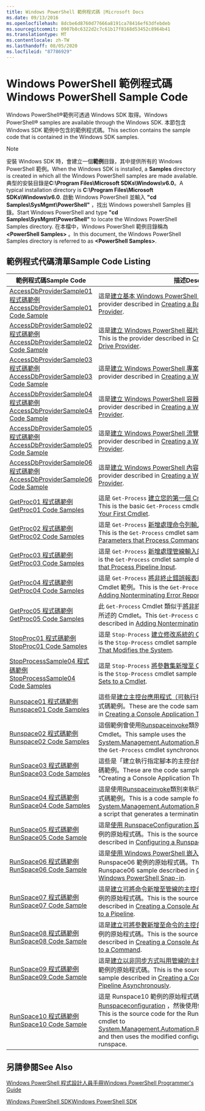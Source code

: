 ```yaml
---
title: Windows PowerShell 範例程式碼 |Microsoft Docs
ms.date: 09/13/2016
ms.openlocfilehash: 8dcbe6d8760d77666a8191ca78416ef63dfebdeb
ms.sourcegitcommit: 0907b8c6322d2c7c61b17f8168d53452c8964b41
ms.translationtype: MT
ms.contentlocale: zh-TW
ms.lasthandoff: 08/05/2020
ms.locfileid: "87786929"
---
```

# <a name="windows-powershell-sample-code"></a><span data-ttu-id="50818-102">Windows PowerShell 範例程式碼</span><span class="sxs-lookup"><span data-stu-id="50818-102">Windows PowerShell Sample Code</span></span>

<span data-ttu-id="50818-103">Windows PowerShell®範例可透過 Windows SDK 取得。</span><span class="sxs-lookup"><span data-stu-id="50818-103">Windows PowerShell® samples are available through the Windows SDK.</span></span> <span data-ttu-id="50818-104">本節包含 Windows SDK 範例中包含的範例程式碼。</span><span class="sxs-lookup"><span data-stu-id="50818-104">This section contains the sample code that is contained in the Windows SDK samples.</span></span>

> [!NOTE]
> <span data-ttu-id="50818-105">安裝 Windows SDK 時，會建立一個**範例**目錄，其中提供所有的 Windows PowerShell 範例。</span><span class="sxs-lookup"><span data-stu-id="50818-105">When the Windows SDK is installed, a **Samples** directory is created in which all the Windows PowerShell samples are made available.</span></span> <span data-ttu-id="50818-106">典型的安裝目錄是**C:\Program Files\Microsoft SDKs\Windows\v6.0**。</span><span class="sxs-lookup"><span data-stu-id="50818-106">A typical installation directory is **C:\Program Files\Microsoft SDKs\Windows\v6.0**.</span></span> <span data-ttu-id="50818-107">啟動 Windows PowerShell 並輸入 **"cd Samples\SysMgmt\PowerShell"** ，找出 Windows powershell Samples 目錄。</span><span class="sxs-lookup"><span data-stu-id="50818-107">Start Windows PowerShell and type **"cd Samples\SysMgmt\PowerShell"** to locate the Windows PowerShell Samples directory.</span></span> <span data-ttu-id="50818-108">在本檔中，Windows PowerShell 範例目錄稱為 **\<PowerShell Samples>** 。</span><span class="sxs-lookup"><span data-stu-id="50818-108">In this document, the Windows PowerShell Samples directory is referred to as **\<PowerShell Samples>**.</span></span>

## <a name="sample-code-listing"></a><span data-ttu-id="50818-109">範例程式代碼清單</span><span class="sxs-lookup"><span data-stu-id="50818-109">Sample Code Listing</span></span>

|                                    <span data-ttu-id="50818-110">範例程式碼</span><span class="sxs-lookup"><span data-stu-id="50818-110">Sample Code</span></span>                                    |                                                                                                                                           <span data-ttu-id="50818-111">描述</span><span class="sxs-lookup"><span data-stu-id="50818-111">Description</span></span>                                                                                                                                           |
| --------------------------------------------------------------------------------- | ----------------------------------------------------------------------------------------------------------------------------------------------------------------------------------------------------------------------------------------------------------------------------------------------- |
| [<span data-ttu-id="50818-112">AccessDbProviderSample01 程式碼範例</span><span class="sxs-lookup"><span data-stu-id="50818-112">AccessDbProviderSample01 Code Sample</span></span>](./accessdbprovidersample01-code-sample.md) | <span data-ttu-id="50818-113">這是[建立基本 Windows PowerShell 提供者](./creating-a-basic-windows-powershell-provider.md)中所述的提供者。</span><span class="sxs-lookup"><span data-stu-id="50818-113">This is the provider described in [Creating a Basic Windows PowerShell Provider](./creating-a-basic-windows-powershell-provider.md).</span></span>                                                                                                                                                            |
| [<span data-ttu-id="50818-114">AccessDbProviderSample02 程式碼範例</span><span class="sxs-lookup"><span data-stu-id="50818-114">AccessDbProviderSample02 Code Sample</span></span>](./accessdbprovidersample02-code-sample.md) | <span data-ttu-id="50818-115">這是[建立 Windows PowerShell 磁片磁碟機提供者](./creating-a-windows-powershell-drive-provider.md)中所述的提供者。</span><span class="sxs-lookup"><span data-stu-id="50818-115">This is the provider described in [Creating a Windows PowerShell Drive Provider](./creating-a-windows-powershell-drive-provider.md).</span></span>                                                                                                                                                            |
| [<span data-ttu-id="50818-116">AccessDbProviderSample03 程式碼範例</span><span class="sxs-lookup"><span data-stu-id="50818-116">AccessDbProviderSample03 Code Sample</span></span>](./accessdbprovidersample03-code-sample.md) | <span data-ttu-id="50818-117">這是[建立 Windows PowerShell 專案提供者](./creating-a-windows-powershell-item-provider.md)中所述的提供者。</span><span class="sxs-lookup"><span data-stu-id="50818-117">This is the provider described in [Creating a Windows PowerShell Item Provider](./creating-a-windows-powershell-item-provider.md).</span></span>                                                                                                                                                              |
| [<span data-ttu-id="50818-118">AccessDbProviderSample04 程式碼範例</span><span class="sxs-lookup"><span data-stu-id="50818-118">AccessDbProviderSample04 Code Sample</span></span>](./accessdbprovidersample04-code-sample.md) | <span data-ttu-id="50818-119">這是[建立 Windows PowerShell 容器提供者](./creating-a-windows-powershell-container-provider.md)中所述的提供者。</span><span class="sxs-lookup"><span data-stu-id="50818-119">This is the provider described in [Creating a Windows PowerShell Container Provider](./creating-a-windows-powershell-container-provider.md).</span></span>                                                                                                                                                    |
| [<span data-ttu-id="50818-120">AccessDbProviderSample05 程式碼範例</span><span class="sxs-lookup"><span data-stu-id="50818-120">AccessDbProviderSample05 Code Sample</span></span>](./accessdbprovidersample05-code-sample.md) | <span data-ttu-id="50818-121">這是[建立 Windows PowerShell 流覽提供者](./creating-a-windows-powershell-navigation-provider.md)中所述的提供者。</span><span class="sxs-lookup"><span data-stu-id="50818-121">This is the provider described in [Creating a Windows PowerShell Navigation Provider](./creating-a-windows-powershell-navigation-provider.md).</span></span>                                                                                                                                                  |
| [<span data-ttu-id="50818-122">AccessDbProviderSample06 程式碼範例</span><span class="sxs-lookup"><span data-stu-id="50818-122">AccessDbProviderSample06 Code Sample</span></span>](./accessdbprovidersample06-code-sample.md) | <span data-ttu-id="50818-123">這是[建立 Windows PowerShell 內容提供者](./creating-a-windows-powershell-content-provider.md)中所述的提供者。</span><span class="sxs-lookup"><span data-stu-id="50818-123">This is the provider described in [Creating a Windows PowerShell Content Provider](./creating-a-windows-powershell-content-provider.md).</span></span>                                                                                                                                                        |
| [<span data-ttu-id="50818-124">GetProc01 程式碼範例</span><span class="sxs-lookup"><span data-stu-id="50818-124">GetProc01 Code Samples</span></span>](./getproc01-code-samples.md)                             | <span data-ttu-id="50818-125">這是 `Get-Process` [建立您的第一個 Cmdlet](../cmdlet/creating-a-cmdlet-without-parameters.md)中所述的基本 Cmdlet 範例。</span><span class="sxs-lookup"><span data-stu-id="50818-125">This is the basic `Get-Process` cmdlet sample described in [Creating Your First Cmdlet](../cmdlet/creating-a-cmdlet-without-parameters.md).</span></span>                                                                                                                                                     |
| [<span data-ttu-id="50818-126">GetProc02 程式碼範例</span><span class="sxs-lookup"><span data-stu-id="50818-126">GetProc02 Code Samples</span></span>](./getproc02-code-samples.md)                             | <span data-ttu-id="50818-127">這是 `Get-Process` [新增處理命令列輸入的參數](../cmdlet/adding-parameters-that-process-command-line-input.md)中所述的 Cmdlet 範例。</span><span class="sxs-lookup"><span data-stu-id="50818-127">This is the `Get-Process` cmdlet sample described in [Adding Parameters that Process Command-Line Input](../cmdlet/adding-parameters-that-process-command-line-input.md).</span></span>                                                                                                                       |
| [<span data-ttu-id="50818-128">GetProc03 程式碼範例</span><span class="sxs-lookup"><span data-stu-id="50818-128">GetProc03 Code Samples</span></span>](./getproc03-code-samples.md)                             | <span data-ttu-id="50818-129">這是 `Get-Process` [新增處理管線輸入的參數](../cmdlet/adding-parameters-that-process-pipeline-input.md)中所述的 Cmdlet 範例。</span><span class="sxs-lookup"><span data-stu-id="50818-129">This is the `Get-Process` cmdlet sample described in [Adding Parameters that Process Pipeline Input](../cmdlet/adding-parameters-that-process-pipeline-input.md).</span></span>                                                                                                                               |
| [<span data-ttu-id="50818-130">GetProc04 程式碼範例</span><span class="sxs-lookup"><span data-stu-id="50818-130">GetProc04 Code Samples</span></span>](./getproc04-code-samples.md)                             | <span data-ttu-id="50818-131">這是 `Get-Process` [將非終止錯誤報表新增至您的 Cmdlet](../cmdlet/adding-non-terminating-error-reporting-to-your-cmdlet.md)中所述的 Cmdlet 範例。</span><span class="sxs-lookup"><span data-stu-id="50818-131">This is the `Get-Process` cmdlet sample described in [Adding Nonterminating Error Reporting to Your Cmdlet](../cmdlet/adding-non-terminating-error-reporting-to-your-cmdlet.md).</span></span>                                                                                                                |
| [<span data-ttu-id="50818-132">GetProc05 程式碼範例</span><span class="sxs-lookup"><span data-stu-id="50818-132">GetProc05 Code Samples</span></span>](./getproc05-code-samples.md)                             | <span data-ttu-id="50818-133">此 `Get-Process` Cmdlet 類似于[將非終止錯誤報表新增至您的 Cmdlet](../cmdlet/adding-non-terminating-error-reporting-to-your-cmdlet.md)中所述的 Cmdlet。</span><span class="sxs-lookup"><span data-stu-id="50818-133">This `Get-Process` cmdlet is similar to the cmdlet described in [Adding Nonterminating Error Reporting to Your Cmdlet](../cmdlet/adding-non-terminating-error-reporting-to-your-cmdlet.md).</span></span>                                                                                                     |
| [<span data-ttu-id="50818-134">StopProc01 程式碼範例</span><span class="sxs-lookup"><span data-stu-id="50818-134">StopProc01 Code Samples</span></span>](./stopproc01-code-samples.md)                           | <span data-ttu-id="50818-135">這是 `Stop-Process` [建立修改系統的 Cmdlet](../cmdlet/creating-a-cmdlet-that-modifies-the-system.md)中所述的 Cmdlet 範例。</span><span class="sxs-lookup"><span data-stu-id="50818-135">This is the `Stop-Process` cmdlet sample described in [Creating a Cmdlet That Modifies the System](../cmdlet/creating-a-cmdlet-that-modifies-the-system.md).</span></span>                                                                                                                                    |
| [<span data-ttu-id="50818-136">StopProcessSample04 程式碼範例</span><span class="sxs-lookup"><span data-stu-id="50818-136">StopProcessSample04 Code Samples</span></span>](./stopprocesssample04-code-samples.md)         | <span data-ttu-id="50818-137">這是 `Stop-Process` [將參數集新增至 Cmdlet](../cmdlet/adding-parameter-sets-to-a-cmdlet.md)中所述的 Cmdlet 範例。</span><span class="sxs-lookup"><span data-stu-id="50818-137">This is the `Stop-Process` cmdlet sample described in [Adding Parameter Sets to a Cmdlet](../cmdlet/adding-parameter-sets-to-a-cmdlet.md).</span></span>                                                                                                                                                      |
| [<span data-ttu-id="50818-138">Runspace01 程式碼範例</span><span class="sxs-lookup"><span data-stu-id="50818-138">Runspace01 Code Samples</span></span>](./runspace01-code-samples.md)                           | <span data-ttu-id="50818-139">這些是[建立主控台應用程式（可執行指定的命令](/dotnet/csharp/programming-guide/inside-a-program/hello-world-your-first-program)）中所述之運行空間的程式碼範例。</span><span class="sxs-lookup"><span data-stu-id="50818-139">These are the code samples for the runspace described in [Creating a Console Application That Runs a Specified Command](/dotnet/csharp/programming-guide/inside-a-program/hello-world-your-first-program).</span></span>                                                                                      |
| [<span data-ttu-id="50818-140">Runspace02 程式碼範例</span><span class="sxs-lookup"><span data-stu-id="50818-140">Runspace02 Code Samples</span></span>](./runspace02-code-samples.md)                           | <span data-ttu-id="50818-141">這個範例會使用[Runspaceinvoke](/dotnet/api/System.Management.Automation.RunspaceInvoke)類別，以同步方式執行 `Get-Process` Cmdlet。</span><span class="sxs-lookup"><span data-stu-id="50818-141">This sample uses the [System.Management.Automation.Runspaceinvoke](/dotnet/api/System.Management.Automation.RunspaceInvoke) class to execute the `Get-Process` cmdlet synchronously.</span></span>                                                                                                            |
| [<span data-ttu-id="50818-142">RunSpace03 程式碼範例</span><span class="sxs-lookup"><span data-stu-id="50818-142">RunSpace03 Code Samples</span></span>](./runspace03-code-samples.md)                           | <span data-ttu-id="50818-143">這些是「建立執行指定腳本的主控台應用程式」中所述之運行空間的程式碼範例。</span><span class="sxs-lookup"><span data-stu-id="50818-143">These are the code samples for the runspace described in "Creating a Console Application That Runs a Specified Script".</span></span>                                                                                                                                                                         |
| [<span data-ttu-id="50818-144">RunSpace04 程式碼範例</span><span class="sxs-lookup"><span data-stu-id="50818-144">RunSpace04 Code Samples</span></span>](./runspace04-code-samples.md)                           | <span data-ttu-id="50818-145">這是使用[Runspaceinvoke](/dotnet/api/System.Management.Automation.RunspaceInvoke)類別來執行腳本來產生終止錯誤的運行時的程式碼範例。</span><span class="sxs-lookup"><span data-stu-id="50818-145">This is a code sample for a runspace that uses the [System.Management.Automation.Runspaceinvoke](/dotnet/api/System.Management.Automation.RunspaceInvoke) class to execute a script that generates a terminating error.</span></span>                                                                         |
| [<span data-ttu-id="50818-146">RunSpace05 程式碼範例</span><span class="sxs-lookup"><span data-stu-id="50818-146">RunSpace05 Code Sample</span></span>](./runspace05-code-sample.md)                             | <span data-ttu-id="50818-147">這是[使用 RunspaceConfiguration 設定運行空間](https://msdn.microsoft.com/42681d19-2d05-4975-befd-afb1990e79b2)中所述 Runspace05 範例的原始程式碼。</span><span class="sxs-lookup"><span data-stu-id="50818-147">This is the source code for the Runspace05 sample described in [Configuring a Runspace Using RunspaceConfiguration](https://msdn.microsoft.com/42681d19-2d05-4975-befd-afb1990e79b2).</span></span>                                                                                                           |
| [<span data-ttu-id="50818-148">RunSpace06 程式碼範例</span><span class="sxs-lookup"><span data-stu-id="50818-148">RunSpace06 Code Sample</span></span>](./runspace06-code-sample.md)                             | <span data-ttu-id="50818-149">這是[使用 Windows PowerShell 嵌入式管理單元設定運行](https://msdn.microsoft.com/a7289ee8-9732-49ee-91c7-d533e9538b83)時間中所述 Runspace06 範例的原始程式碼。</span><span class="sxs-lookup"><span data-stu-id="50818-149">This is the source code for the Runspace06 sample described in [Configuring a Runspace Using a Windows PowerShell Snap-in](https://msdn.microsoft.com/a7289ee8-9732-49ee-91c7-d533e9538b83).</span></span>                                                                                                    |
| [<span data-ttu-id="50818-150">RunSpace07 程式碼範例</span><span class="sxs-lookup"><span data-stu-id="50818-150">RunSpace07 Code Sample</span></span>](./runspace07-code-sample.md)                             | <span data-ttu-id="50818-151">這是[建立可將命令新增至管線的主控台應用程式](https://msdn.microsoft.com/01eb7808-e97b-4905-80be-9e2fa38c262e)中所述 Runspace07 範例的原始程式碼。</span><span class="sxs-lookup"><span data-stu-id="50818-151">This is the source code for the Runspace07 sample described in [Creating a Console Application That Adds Commands to a Pipeline](https://msdn.microsoft.com/01eb7808-e97b-4905-80be-9e2fa38c262e).</span></span>                                                                                              |
| [<span data-ttu-id="50818-152">RunSpace08 程式碼範例</span><span class="sxs-lookup"><span data-stu-id="50818-152">RunSpace08 Code Sample</span></span>](./runspace08-code-sample.md)                             | <span data-ttu-id="50818-153">這是[建立可將參數新增至命令的主控台應用程式](https://msdn.microsoft.com/848b2b46-60f1-4a86-b448-cfc7c0cccfba)中所述 Runspace08 範例的原始程式碼。</span><span class="sxs-lookup"><span data-stu-id="50818-153">This is the source code for the Runspace08 sample described in [Creating a Console Application That Adds Parameters to a Command](https://msdn.microsoft.com/848b2b46-60f1-4a86-b448-cfc7c0cccfba).</span></span>                                                                                             |
| [<span data-ttu-id="50818-154">RunSpace09 程式碼範例</span><span class="sxs-lookup"><span data-stu-id="50818-154">RunSpace09 Code Sample</span></span>](./runspace09-code-sample.md)                             | <span data-ttu-id="50818-155">這是[建立以非同步方式叫用管線的主控台應用程式](https://msdn.microsoft.com/198c1c94-2a06-457e-93ce-c0d910618e47)中所述之 Runspace09 範例的原始程式碼。</span><span class="sxs-lookup"><span data-stu-id="50818-155">This is the source code for the Runspace09 sample described in [Creating a Console Application That Invokes a Pipeline Asynchronously](https://msdn.microsoft.com/198c1c94-2a06-457e-93ce-c0d910618e47).</span></span>                                                                                        |
| [<span data-ttu-id="50818-156">RunSpace10 程式碼範例</span><span class="sxs-lookup"><span data-stu-id="50818-156">RunSpace10 Code Sample</span></span>](./runspace10-code-sample.md)                             | <span data-ttu-id="50818-157">這是 Runspace10 範例的原始程式碼，它會將 Cmdlet 新增至[Runspaceconfiguration](/dotnet/api/System.Management.Automation.Runspaces.RunspaceConfiguration) ，然後使用修改過的設定資訊來建立執行時間。</span><span class="sxs-lookup"><span data-stu-id="50818-157">This is the source code for the Runspace10 sample, which adds a cmdlet to [System.Management.Automation.Runspaces.Runspaceconfiguration](/dotnet/api/System.Management.Automation.Runspaces.RunspaceConfiguration) and then uses the modified configuration information to create the runspace.</span></span> |

## <a name="see-also"></a><span data-ttu-id="50818-158">另請參閱</span><span class="sxs-lookup"><span data-stu-id="50818-158">See Also</span></span>

[<span data-ttu-id="50818-159">Windows PowerShell 程式設計人員手冊</span><span class="sxs-lookup"><span data-stu-id="50818-159">Windows PowerShell Programmer's Guide</span></span>](./windows-powershell-programmer-s-guide.md)

[<span data-ttu-id="50818-160">Windows PowerShell SDK</span><span class="sxs-lookup"><span data-stu-id="50818-160">Windows PowerShell SDK</span></span>](../windows-powershell-reference.md)
